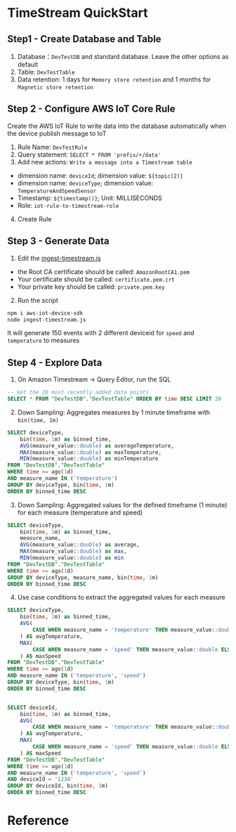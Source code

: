 # TimeStream QuickStart

## Step1 - Create Database and Table
1. Database：`DevTestDB` and standard database. Leave the other options as default
2. Table: `DevTestTable`
3. Data retention: 1 days for `Memory store retention` and 1 months for `Magnetic store retention`

## Step 2 - Configure AWS IoT Core Rule
Create the AWS IoT Rule to write data into the database automatically when the device publish message to IoT
1. Rule Name: `DevTestRule`
2. Query statement: `SELECT * FROM 'prefix/+/data'`
3. Add new actions: `Write a message into a Timestream table`
- dimension name: `deviceId`; dimension value: `${topic(2)}`
- dimension name: `deviceType`; dimension value: `TemperatureAndSpeedSensor`
- Timestamp: `${timestamp()}`; Unit: MILLISECONDS
- Role: `iot-rule-to-timestream-role`
4. Create Rule

## Step 3 - Generate Data
1. Edit the [ingest-timestream.js](scripts/ingest-timestream.js)
- the Root CA certificate should be called: `AmazonRootCA1.pem`
- Your certificate should be called: `certificate.pem.crt`
- Your private key should be called: `private.pem.key`

2. Run the script
```bash
npm i aws-iot-device-sdk
node ingest-timestream.js
```

It will generate 150 events with 2 different deviceid for `speed` and `temperature` to measures

## Step 4 - Explore Data
1. On Amazon Timestream -> Query Editor, run the SQL
```sql
-- Get the 20 most recently added data points
SELECT * FROM "DevTestDB"."DevTestTable" ORDER BY time DESC LIMIT 20
```

2. Down Sampling: Aggregates measures by 1 minute timeframe with `bin(time, 1m)`
```sql
SELECT deviceType,
    bin(time, 1m) as binned_time,
    AVG(measure_value::double) as averageTemperature,
    MAX(measure_value::double) as maxTemperature,
    MIN(measure_value::double) as minTemperature
FROM "DevTestDB"."DevTestTable"
WHERE time >= ago(1d)
AND measure_name IN ('temperature')
GROUP BY deviceType, bin(time, 1m)
ORDER BY binned_time DESC
```

3. Down Sampling: Aggregated values for the defined timeframe (1 minute) for each measure (temperature and speed)
```sql
SELECT deviceType,
    bin(time, 1m) as binned_time,
    measure_name,
    AVG(measure_value::double) as average,
    MAX(measure_value::double) as max,
    MIN(measure_value::double) as min
FROM "DevTestDB"."DevTestTable"
WHERE time >= ago(1d)
GROUP BY deviceType, measure_name, bin(time, 1m)
ORDER BY binned_time DESC
```

4. Use case conditions to extract the aggregated values for each measure
```sql
SELECT deviceType,
    bin(time, 1m) as binned_time,
    AVG(
        CASE WHEN measure_name = 'temperature' THEN measure_value::double ELSE NULL END
    ) AS avgTemperature,
    MAX(
        CASE WHEN measure_name = 'speed' THEN measure_value::double ELSE NULL END
    ) AS maxSpeed
FROM "DevTestDB"."DevTestTable"
WHERE time >= ago(1d)
AND measure_name IN ('temperature', 'speed')
GROUP BY deviceType, bin(time, 1m)
ORDER BY binned_time DESC


SELECT deviceId,
    bin(time, 1m) as binned_time,
    AVG(
        CASE WHEN measure_name = 'temperature' THEN measure_value::double ELSE NULL END
    ) AS avgTemperature,
    MAX(
        CASE WHEN measure_name = 'speed' THEN measure_value::double ELSE NULL END
    ) AS maxSpeed
FROM "DevTestDB"."DevTestTable"
WHERE time >= ago(1d)
AND measure_name IN ('temperature', 'speed')
AND deviceId = '1234'
GROUP BY deviceId, bin(time, 1m)
ORDER BY binned_time DESC
```

# Reference
